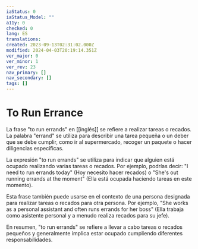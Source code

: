 ```yaml
---
iaStatus: 0
iaStatus_Model: ""
a11y: 0
checked: 0
lang: ES
translations: 
created: 2023-09-13T02:31:02.000Z
modified: 2024-04-03T20:19:14.351Z
ver_major: 0
ver_minor: 1
ver_rev: 23
nav_primary: []
nav_secondary: []
tags: []
---
```

# To Run Errance

La frase "to run errands" en [[inglés]] se refiere a realizar tareas o recados. La palabra "errand" se utiliza para describir una tarea pequeña o un deber que se debe cumplir, como ir al supermercado, recoger un paquete o hacer diligencias específicas.

La expresión "to run errands" se utiliza para indicar que alguien está ocupado realizando varias tareas o recados. Por ejemplo, podrías decir: "I need to run errands today" (Hoy necesito hacer recados) o "She's out running errands at the moment" (Ella está ocupada haciendo tareas en este momento).

Esta frase también puede usarse en el contexto de una persona designada para realizar tareas o recados para otra persona. Por ejemplo, "She works as a personal assistant and often runs errands for her boss" (Ella trabaja como asistente personal y a menudo realiza recados para su jefe).

En resumen, "to run errands" se refiere a llevar a cabo tareas o recados pequeños y generalmente implica estar ocupado cumpliendo diferentes responsabilidades.
